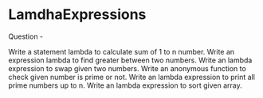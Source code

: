 # LamdhaExpressions

Question -

Write a statement lambda to calculate sum of 1 to n number.
Write an expression lambda to find greater between two numbers.
Write an lambda expression to swap given two numbers.
Write an anonymous function to check given number is prime or not.
Write an lambda expression to print all prime numbers up to n.
Write an lambda expression to sort given array.
